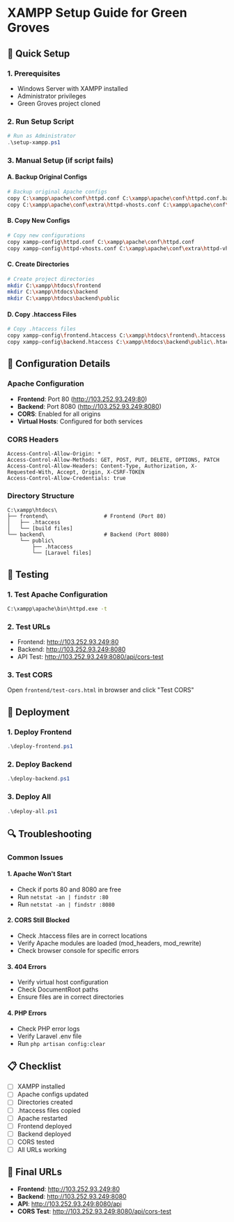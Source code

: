 # XAMPP Setup Guide for Green Groves

## 🚀 Quick Setup

### 1. Prerequisites
- Windows Server with XAMPP installed
- Administrator privileges
- Green Groves project cloned

### 2. Run Setup Script
```powershell
# Run as Administrator
.\setup-xampp.ps1
```

### 3. Manual Setup (if script fails)

#### A. Backup Original Configs
```bash
# Backup original Apache configs
copy C:\xampp\apache\conf\httpd.conf C:\xampp\apache\conf\httpd.conf.backup
copy C:\xampp\apache\conf\extra\httpd-vhosts.conf C:\xampp\apache\conf\extra\httpd-vhosts.conf.backup
```

#### B. Copy New Configs
```bash
# Copy new configurations
copy xampp-config\httpd.conf C:\xampp\apache\conf\httpd.conf
copy xampp-config\httpd-vhosts.conf C:\xampp\apache\conf\extra\httpd-vhosts.conf
```

#### C. Create Directories
```bash
# Create project directories
mkdir C:\xampp\htdocs\frontend
mkdir C:\xampp\htdocs\backend
mkdir C:\xampp\htdocs\backend\public
```

#### D. Copy .htaccess Files
```bash
# Copy .htaccess files
copy xampp-config\frontend.htaccess C:\xampp\htdocs\frontend\.htaccess
copy xampp-config\backend.htaccess C:\xampp\htdocs\backend\public\.htaccess
```

## 🔧 Configuration Details

### Apache Configuration
- **Frontend**: Port 80 (http://103.252.93.249:80)
- **Backend**: Port 8080 (http://103.252.93.249:8080)
- **CORS**: Enabled for all origins
- **Virtual Hosts**: Configured for both services

### CORS Headers
```
Access-Control-Allow-Origin: *
Access-Control-Allow-Methods: GET, POST, PUT, DELETE, OPTIONS, PATCH
Access-Control-Allow-Headers: Content-Type, Authorization, X-Requested-With, Accept, Origin, X-CSRF-TOKEN
Access-Control-Allow-Credentials: true
```

### Directory Structure
```
C:\xampp\htdocs\
├── frontend\                  # Frontend (Port 80)
│   ├── .htaccess
│   └── [build files]
└── backend\                   # Backend (Port 8080)
    └── public\
        ├── .htaccess
        └── [Laravel files]
```

## 🧪 Testing

### 1. Test Apache Configuration
```bash
C:\xampp\apache\bin\httpd.exe -t
```

### 2. Test URLs
- Frontend: http://103.252.93.249:80
- Backend: http://103.252.93.249:8080
- API Test: http://103.252.93.249:8080/api/cors-test

### 3. Test CORS
Open `frontend/test-cors.html` in browser and click "Test CORS"

## 🚀 Deployment

### 1. Deploy Frontend
```powershell
.\deploy-frontend.ps1
```

### 2. Deploy Backend
```powershell
.\deploy-backend.ps1
```

### 3. Deploy All
```powershell
.\deploy-all.ps1
```

## 🔍 Troubleshooting

### Common Issues

#### 1. Apache Won't Start
- Check if ports 80 and 8080 are free
- Run `netstat -an | findstr :80`
- Run `netstat -an | findstr :8080`

#### 2. CORS Still Blocked
- Check .htaccess files are in correct locations
- Verify Apache modules are loaded (mod_headers, mod_rewrite)
- Check browser console for specific errors

#### 3. 404 Errors
- Verify virtual host configuration
- Check DocumentRoot paths
- Ensure files are in correct directories

#### 4. PHP Errors
- Check PHP error logs
- Verify Laravel .env file
- Run `php artisan config:clear`

## 📋 Checklist

- [ ] XAMPP installed
- [ ] Apache configs updated
- [ ] Directories created
- [ ] .htaccess files copied
- [ ] Apache restarted
- [ ] Frontend deployed
- [ ] Backend deployed
- [ ] CORS tested
- [ ] All URLs working

## 🎯 Final URLs

- **Frontend**: http://103.252.93.249:80
- **Backend**: http://103.252.93.249:8080
- **API**: http://103.252.93.249:8080/api
- **CORS Test**: http://103.252.93.249:8080/api/cors-test
